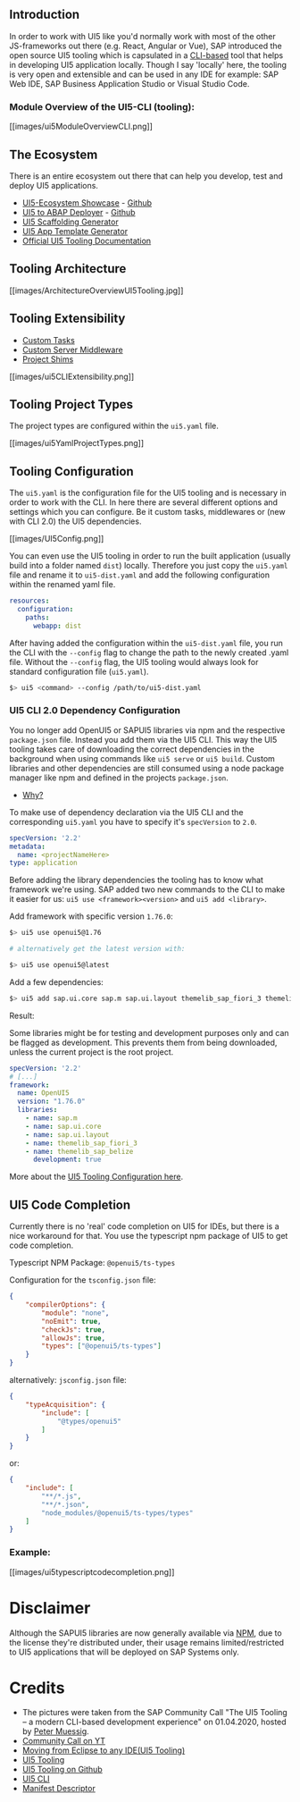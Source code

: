 ## Introduction

In order to work with UI5 like you'd normally work with most of the other JS-frameworks out there (e.g. React, Angular or Vue), SAP introduced the open source UI5 tooling which is capsulated in a [CLI-based](https://de.wikipedia.org/wiki/CLI) tool that helps in developing UI5 application locally. Though I say 'locally' here, the tooling is very open and extensible and can be used in any IDE for example: SAP Web IDE, SAP Business Application Studio or Visual Studio Code.

### Module Overview of the UI5-CLI (tooling):

[[images/ui5ModuleOverviewCLI.png]]

## The Ecosystem

There is an entire ecosystem out there that can help you develop, test and deploy UI5 applications.

* [UI5-Ecosystem Showcase](https://petermuessig.github.io/ui5-ecosystem-showcase/) - [Github](https://github.com/petermuessig/ui5-ecosystem-showcase)
* [UI5 to ABAP Deployer](http://yelcho.github.io/sapui5-deployer/) - [Github](https://github.com/Yelcho/sapui5-deployer)
* [UI5 Scaffolding Generator](https://github.com/SAP/generator-easy-ui5)
* [UI5 App Template Generator](https://preview.npmjs.com/package/@sapui5/generator-sapui5-templates)
* [Official UI5 Tooling Documentation](https://sap.github.io/ui5-tooling/)

## Tooling Architecture

[[images/ArchitectureOverviewUI5Tooling.jpg]]

## Tooling Extensibility

* [Custom Tasks](https://sap.github.io/ui5-tooling/pages/extensibility/CustomTasks/)
* [Custom Server Middleware](https://sap.github.io/ui5-tooling/pages/extensibility/CustomServerMiddleware/)
* [Project Shims](https://sap.github.io/ui5-tooling/pages/extensibility/ProjectShims/)

[[images/ui5CLIExtensibility.png]]

## Tooling Project Types

The project types are configured within the `ui5.yaml` file.  

[[images/ui5YamlProjectTypes.png]]

## Tooling Configuration

The `ui5.yaml` is the configuration file for the UI5 tooling and is necessary in order to work with the CLI. In here there are several different options and settings which you can configure. Be it custom tasks, middlewares or (new with CLI 2.0) the UI5 dependencies.

[[images/UI5Config.png]]

You can even use the UI5 tooling in order to run the built application (usually build into a folder named `dist`) locally. Therefore you just copy the `ui5.yaml` file and rename it to `ui5-dist.yaml` and add the following configuration within the renamed yaml file.

```yaml
resources:
  configuration:
    paths:
      webapp: dist
```

After having added the configuration within the `ui5-dist.yaml` file, you run the CLI with the `--config` flag to change the path to the newly created .yaml file. Without the `--config` flag, the UI5 tooling would always look for standard configuration file (`ui5.yaml`). 

```bash
$> ui5 <command> --config /path/to/ui5-dist.yaml
```

### UI5 CLI 2.0 Dependency Configuration

You no longer add OpenUI5 or SAPUI5 libraries via npm and the respective `package.json` file. Instead you add them via the UI5 CLI. This way the UI5 tooling takes care of downloading the correct dependencies in the background when using commands like `ui5 serve` or `ui5 build`. Custom libraries and other dependencies are still consumed using a node package manager like npm and defined in the projects `package.json`.

* [Why?](https://blogs.sap.com/2020/04/01/ui5ers-buzz-49-the-ui5-tooling-and-sapui5-the-next-step/)

To make use of dependency declaration via the UI5 CLI and the corresponding `ui5.yaml` you have to specify it's `specVersion` to `2.0`.

```yaml
specVersion: '2.2'
metadata:
  name: <projectNameHere>
type: application
```

Before adding the library dependencies the tooling has to know what framework we're using. SAP added two new commands to the CLI to make it easier for us: `ui5 use <framework><version>` and `ui5 add <library>`.

Add framework with specific version `1.76.0`:

```bash
$> ui5 use openui5@1.76

# alternatively get the latest version with:

$> ui5 use openui5@latest
```

Add a few dependencies:

```bash
$> ui5 add sap.ui.core sap.m sap.ui.layout themelib_sap_fiori_3 themelib_sap_belize
```

Result:

Some libraries might be for testing and development purposes only and can be flagged as development. This prevents them from being downloaded, unless the current project is the root project.

```yaml
specVersion: '2.2'
# [...]
framework:
  name: OpenUI5
  version: "1.76.0"
  libraries:
    - name: sap.m
    - name: sap.ui.core
    - name: sap.ui.layout
    - name: themelib_sap_fiori_3
    - name: themelib_sap_belize
      development: true
```

More about the [UI5 Tooling Configuration here](https://sap.github.io/ui5-tooling/pages/Configuration/).

## UI5 Code Completion

Currently there is no 'real' code completion on UI5 for IDEs, but there is a nice workaround for that. You use the typescript npm package of UI5 to get code completion. 

Typescript NPM Package: `@openui5/ts-types`

Configuration for the `tsconfig.json` file:
```json
{
    "compilerOptions": {
        "module": "none",
        "noEmit": true,
        "checkJs": true,
        "allowJs": true,
        "types": ["@openui5/ts-types"]
    }
}
```

alternatively: `jsconfig.json` file:
```json
{
    "typeAcquisition": {
        "include": [
            "@types/openui5"
        ]
    }
}
```
or:
```json
{
    "include": [
        "**/*.js",
        "**/*.json",
        "node_modules/@openui5/ts-types/types"
    ]
}
```
### Example:

[[images/ui5typescriptcodecompletion.png]]

# Disclaimer

Although the SAPUI5 libraries are now generally available via [NPM](https://www.npmjs.com/~sapnaas), due to the license they're distributed under, their usage remains limited/restricted to UI5 applications that will be deployed on SAP Systems only.

# Credits

* The pictures were taken from the SAP Community Call "The UI5 Tooling – a modern CLI-based development experience" on 01.04.2020, hosted by [Peter Muessig](https://twitter.com/pmuessig).
* [Community Call on YT](https://www.youtube.com/watch?v=v6ImEbZRRlg&list=PLpQebylHrdh5XQts8bKoMUKexpun_YPvU)
* [Moving from Eclipse to any IDE(UI5 Tooling)](https://blogs.sap.com/2020/04/04/qa-on-moving-from-eclipse-to-ui5-tooling./)
* [UI5 Tooling](https://sap.github.io/ui5-tooling/)
* [UI5 Tooling on Github](https://github.com/SAP/ui5-tooling/)
* [UI5 CLI](https://sap.github.io/ui5-tooling/pages/CLI/)
* [Manifest Descriptor](https://sapui5.hana.ondemand.com/#/topic/7701636d088147569d99b4f08d418bd9)
